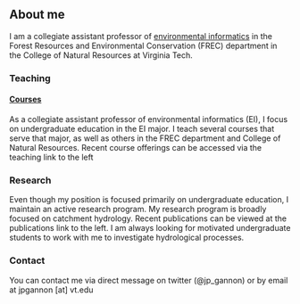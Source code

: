 ## About me

I am a collegiate assistant professor of [environmental informatics](https://vt.edu/academics/majors/environmental-informatics.html) in the Forest Resources and Environmental Conservation (FREC) department in the College of Natural Resources at Virginia Tech. 

### Teaching
#### [Courses](./teaching.md)

As a collegiate assistant professor of environmental informatics (EI), I focus on undergraduate education in the EI major. I teach several courses that serve that major, as well as others in the FREC department and College of Natural Resources. Recent course offerings can be accessed via the teaching link to the left

### Research

Even though my position is focused primarily on undergraduate education, I maintain an active research program. My research program is broadly focused on catchment hydrology. Recent publications can be viewed at the publications link to the left. I am always looking for motivated undergraduate students to work with me to investigate hydrological processes. 


### Contact

You can contact me via direct message on twitter (@jp_gannon) or by email at jpgannon [at] vt.edu
